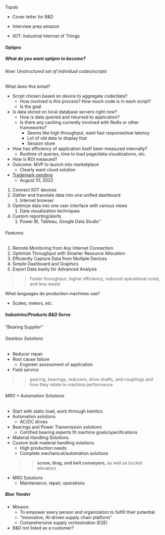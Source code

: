 Topdo

- Cover letter for B&D
- Interview prep amazon


- IIOT: Industrial Internet of Things

#### Optipro

##### What do you want optipro to become?

###### Now: Unstructured set of individual codes/scripts

What does this entail? 
- Script chosen based on device to aggregate code/data?
	- How involved is this process? How much code is in each script?
	- Is the goal
- Is data stored on local database servers right now?
	- How is data queried and returned to application?
	- Is there any caching currently involved with Redis or other frameworks?
		- Seems like high throughput, want fast response/low latency
		- Lot of old data to display that
		- Session store
- How has efficiency of application itself been measured internally?
	- Runtime of queries, time to load page/data visualizations, etc.
- How is ROI measued?
- Outcome: MVP to launch into marketplace
	- Clearly want cloud solution
- [Trademark pending](https://alter.com/trademarks/optipro-97542393)
	- August 10, 2022

1. Connect IIOT devices
2. Gather and translate data into one unified dashboard
	1. Internet browser
2. Optimize data into one user interface with various views
	1. Data visualization techniques
2. Custom reporting/alerts
	1. Power BI, Tableau, Google Data Studio''

###### Features:
1. Remote Monitoring from Any Internet Connection
2. Optimize Throughput with Smarter Resource Allocation
3. Efficiently Capture Data from Multiple Devices
4. Simple Dashboard and Graphics
5. Export Data easily for Advanced Analysis

>>Faster throughput, higher efficiency, reduced operational costs, and less waste

What languages do production machines use?
- Scales, meters, etc.

##### Industries/Products B&D Serve
"Bearing Supplier"
###### Gearbox Solutions
- Reducer repair
- Root cause failure
	- Engineer assessment of application
- Field service
>> gearing, bearings, reducers, drive shafts, and couplings and how they relate to machine performance

###### MRO + Automation Solutions
- Start with static load, work thrtough kientics
- Automation solutions
	- AC/DC drives
- Bearings and Power Transmission solutions
	- Certified bearing experts fit machine goals/specifications
- Material Handling Solutions
- Custom bulk material handling solutions
	- High production needs
	- Complete mechanical/automation solutions
	>> **screw, drag, and belt conveyors,** as well as bucket elevators
- MRO Solutions
	- Maintenance, repair, operations

##### Blue Yonder
- Mission: 
	- To empower every person and organization to fulfill their potential
	- "Innovative, AI-driven supply chain platform"
	- Comprehensive supply orchestration (E2E)
- B&D not listed as a customer?